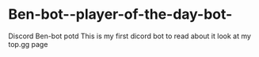 # Ben-bot--player-of-the-day-bot-
Discord Ben-bot potd
This is my first dicord bot to read about it look at my top.gg page
